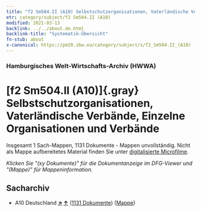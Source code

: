 ```yaml
---
title: "f2 Sm504.II (A10) Selbstschutzorganisationen, Vaterländische Verbände, Einzelne Organisationen und Verbände"
etr: category/subject/f2 Sm504.II (A10)
modified: 2021-03-13
backlink: ../../about.de.html
backlink-title: "Systematik-Übersicht"
fn-stub: about
x-canonical: https://pm20.zbw.eu/category/subject/s/f2_Sm504.II_(A10)
---
```


### Hamburgisches Welt-Wirtschafts-Archiv (HWWA)
# [f2 Sm504.II (A10)]{.gray}&#8201; Selbstschutzorganisationen, Vaterländische Verbände, Einzelne Organisationen und Verbände&#160; 




Insgesamt 1 Sach-Mappen, 1131 Dokumente - Mappen unvollständig.
Nicht als Mappe aufbereitetes Material finden Sie unter [digitalisierte Microfilme](/film/h1_sh.de.html).

_Klicken Sie "(xy Dokumente)" für die Dokumentanzeige im DFG-Viewer und "(Mappe)" für Mappeninformation._

## Sacharchiv



- A10 Deutschland [**&nearr;**](../../../geo/i/126128/about.de.html "Deutschland (alle Mappen)") [**&uarr;**](../../../geo/about.de.html#A10 "Ländersystematik") (<a href="https://pm20.zbw.eu/dfgview/sh/126128,144339" title="über: Deutschland : Selbstschutzorganisationen, Vaterländische Verbände, Einzelne Organisationen und Verbände" target="_blank">1131 Dokumente</a>) ([Mappe](../../../../folder/sh/1261xx/126128/1443xx/144339/about.de.html))



